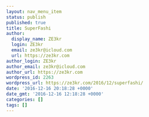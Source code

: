 ```yaml
---
layout: nav_menu_item
status: publish
published: true
title: SuperFashi
author:
  display_name: ZE3kr
  login: ZE3kr
  email: ze3kr@icloud.com
  url: https://ze3kr.com
author_login: ZE3kr
author_email: ze3kr@icloud.com
author_url: https://ze3kr.com
wordpress_id: 2263
wordpress_url: https://ze3kr.com/2016/12/superfashi/
date: '2016-12-16 20:18:28 +0000'
date_gmt: '2016-12-16 12:18:28 +0000'
categories: []
tags: []
---
```


